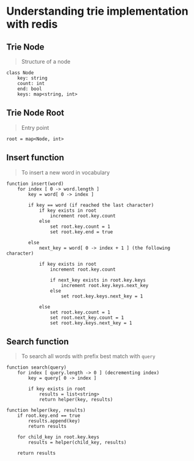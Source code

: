 # Understanding trie implementation with redis

## Trie Node
> Structure of a node

    class Node
        key: string
        count: int
        end: bool
        keys: map<string, int>

## Trie Node Root
> Entry point

    root = map<Node, int>

## Insert function
> To insert a new word in vocabulary

    function insert(word)
        for index [ 0 -> word.length ]
            key = word[ 0 -> index ]
            
            if key == word (if reached the last character)
                if key exists in root
                    increment root.key.count
                else
                    set root.key.count = 1
                    set root.key.end = true
                    
            else
                next_key = word[ 0 -> index + 1 ] (the following character)
                
                if key exists in root
                    increment root.key.count

                    if next_key exists in root.key.keys
                        increment root.key.keys.next_key
                    else
                        set root.key.keys.next_key = 1
                
                else
                    set root.key.count = 1
                    set root.next_key.count = 1
                    set root.key.keys.next_key = 1

## Search function
> To search all words with prefix best match with `query`

    function search(query)
        for index [ query.length -> 0 ] (decrementing index)
            key = query[ 0 -> index ]

            if key exists in root
                results = list<string>
                return helper(key, results)
    
    function helper(key, results)
        if root.key.end == true
            results.append(key)
            return results
        
        for child_key in root.key.keys
            results = helper(child_key, results)
        
        return results